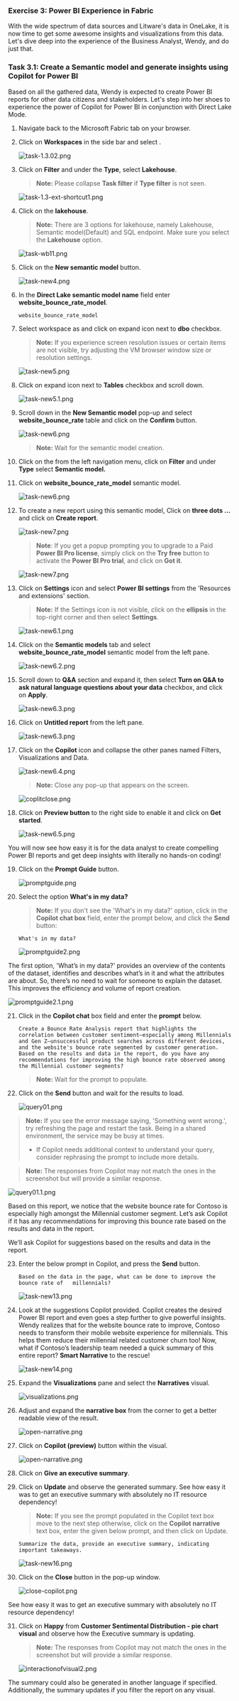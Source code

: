 
### Exercise 3: Power BI Experience in Fabric

With the wide spectrum of data sources and Litware's data in OneLake, it is now time to get some awesome insights and visualizations from this data. Let's dive deep into the experience of the Business Analyst, Wendy, and do just that.

### Task 3.1: Create a Semantic model and generate insights using Copilot for Power BI


Based on all the gathered data, Wendy is expected to create Power BI reports for other data citizens and stakeholders. Let's step into her shoes to experience the power of Copilot for Power BI in conjunction with Direct Lake Mode.

1. Navigate back to the Microsoft Fabric tab on your browser.

2. Click on **Workspaces** in the side bar and select **<inject key= "WorkspaceName" enableCopy="false"/>**.

    ![task-1.3.02.png](media/labMedia/task-1.3.02.png)

3. Click on **Filter** and under the **Type**, select **Lakehouse**.

    >**Note:** Please collapse **Task filter** if **Type filter** is not seen.

    ![task-1.3-ext-shortcut1.png](media/labMedia/task-1.3-ext-shortcut1.png)

4. Click on the **lakehouse**.

    >**Note:** There are 3 options for lakehouse, namely Lakehouse, Semantic model(Default) and SQL endpoint. Make sure you select the **Lakehouse** option.

    ![task-wb11.png](media/labMedia/task-wb11.png)

5. Click on the **New semantic model** button. 

    ![task-new4.png](media/labMedia/task-new4.png)

6. In the **Direct Lake semantic model name** field enter **website_bounce_rate_model**.

    ```BASH
    website_bounce_rate_model
    ```

7. Select workspace as **<inject key= "WorkspaceName" enableCopy="false"/>** and click on expand icon next to **dbo** checkbox.

    >**Note:** If you experience screen resolution issues or certain items are not visible, try adjusting the VM browser window size or resolution settings.

    ![task-new5.png](media/labMedia/task-new5.png)

8. Click on expand icon next to **Tables** checkbox and scroll down.

    ![task-new5.1.png](media/labMedia/task-new5.1.png)

9. Scroll down in the **New Semantic model** pop-up and select **website_bounce_rate** table and click on the **Confirm** button. 

    ![task-new6.png](media/labMedia/task-new6.png)

    >**Note:** Wait for the semantic model creation.

10. Click on the **<inject key= "WorkspaceName" enableCopy="false"/>** from the left navigation menu, click on **Filter** and under **Type** select **Semantic model.**

11. Click on **website_bounce_rate_model** semantic model.

    ![task-new6.png](media/labMedia/f56.png)

12. To create a new report using this semantic model, Click on **three dots ...** and click on **Create report**.

    ![task-new7.png](media/labMedia/f58.png)

    > **Note**: If you get a popup prompting you to upgrade to a Paid **Power BI Pro license**, simply click on the **Try free** button to activate the **Power BI Pro trial**, and click on **Got it**.

    ![task-new7.png](media/labMedia/tryfree.png)

13. Click on **Settings** icon and select **Power BI settings** from the 'Resources and extensions' section.

    >**Note:** If the Settings icon is not visible, click on the **ellipsis** in the top-right corner and then select **Settings**.

    ![task-new6.1.png](media/labMedia/task-new6.1.png)

14. Click on the **Semantic models** tab and select **website_bounce_rate_model** semantic model from the left pane.

    ![task-new6.2.png](media/labMedia/task-new6.2.png)

15. Scroll down to **Q&A** section and expand it, then select **Turn on Q&A to ask natural language questions about your data** checkbox, and click on **Apply**.

    ![task-new6.3.png](media/labMedia/task-new6.3.png)

16. Click on **Untitled report** from the left pane.

    ![task-new6.3.png](media/labMedia/qna1.png)

17. Click on the **Copilot** icon and collapse the other panes named Filters, Visualizations and Data.

    ![task-new6.4.png](media/labMedia/task-new6.4.png)

    >**Note:** Close any pop-up that appears on the screen.

    ![coplitclose.png](media/labMedia/coplitclose.png)

18. Click on **Preview button** to the right side to enable it and click on **Get started**.

    ![task-new6.5.png](media/labMedia/task-new6.5.png)

You will now see how easy it is for the data analyst to create compelling Power BI reports and get deep insights with literally no hands-on coding!
	
19. Click on the **Prompt Guide** button.

    ![promptguide.png](media/labMedia/promptguide.png)  

20. Select the option **What's in my data?**

    > **Note:** If you don't see the 'What's in my data?' option, click in the **Copilot chat box** field, enter the prompt below, and click the **Send** button: 

    ```
    What's in my data?
    ```
    ![promptguide2.png](media/labMedia/promptguide2.png)


The first option, 'What’s in my data?' provides an overview of the contents of the dataset, identifies and describes what’s in it and what the attributes are about. So, there’s no need to wait for someone to explain the dataset. This improves the efficiency and volume of report creation.

![promptguide2.1.png](media/labMedia/promptguide2.1.png)

21. Click in the **Copilot chat** box field and enter the **prompt** below.

    ```
    Create a Bounce Rate Analysis report that highlights the correlation between customer sentiment—especially among Millennials and Gen Z—unsuccessful product searches across different devices, and the website's bounce rate segmented by customer generation. Based on the results and data in the report, do you have any recommendations for improving the high bounce rate observed among the Millennial customer segments?  
    ```
    >**Note:** Wait for the prompt to populate.

22. Click on the **Send** button and wait for the results to load. 

    ![query01.png](media/labMedia/query01.png)
	
>**Note:** If you see the error message saying, 'Something went wrong.', try refreshing the page and restart the task. Being in a shared environment, the service may be busy at times.
> - If Copilot needs additional context to understand your query, consider rephrasing the prompt to include more details.

>**Note:** The responses from Copilot may not match the ones in the screenshot but will provide a similar response.

![query01.1.png](media/labMedia/query01.1.png)


Based on this report, we notice that the website bounce rate for Contoso is especially high amongst the Millennial customer segment. Let’s ask Copilot if it has any recommendations for improving this bounce rate based on the results and data in the report.

We’ll ask Copilot for suggestions based on the results and data in the report. 

23. Enter the below prompt in Copilot, and press the **Send** button.

    ```
    Based on the data in the page, what can be done to improve the bounce rate of   millennials? 
    ```
	
    ![task-new13.png](media/labMedia/task-new13.png)
	
24. Look at the suggestions Copilot provided. Copilot creates the desired Power BI report and even goes a step further to give powerful insights. Wendy realizes that for the website bounce rate to improve, Contoso needs to transform their mobile website experience for millennials. This helps them reduce their millennial related customer churn too! Now, what if Contoso’s leadership team needed a quick summary of this entire report? **Smart Narrative** to the rescue! 
	
    ![task-new14.png](media/labMedia/task-new14.png)
	
25. Expand the **Visualizations** pane and select the **Narratives** visual. 

    ![visualizations.png](media/labMedia/visualizations.png)

26. Adjust and expand the **narrative box** from the corner to get a better readable view of the result.

    ![open-narrative.png](media/labMedia/expand-arrow.png)

27. Click on **Copilot (preview)** button within the visual.

    ![open-narrative.png](media/labMedia/open-narrative.png)
	
28. Click on **Give an executive summary**. 

29. Click on **Update** and observe the generated summary. See how easy it was to get an executive summary with absolutely no IT resource dependency!
 
    > **Note:** If you see the prompt populated in the Copilot text box move to the next step otherwise, click on the **Copilot narrative** text box, enter the given below prompt, and then click on Update.

    ```
    Summarize the data, provide an executive summary, indicating important takeaways.
    ```
    ![task-new16.png](media/labMedia/task-new16.png)

30. Click on the **Close** button in the pop-up window.

    ![close-copilot.png](media/labMedia/close-copilot.png)

See how easy it was to get an executive summary with absolutely no IT resource dependency!

31. Click on **Happy** from **Customer Sentimental Distribution - pie chart visual** and observe how the Executive summary is updating.

    >**Note:** The responses from Copilot may not match the ones in the screenshot but will provide a similar response.

    ![interactionofvisual2.png](media/interactionofvisual2.png)

The summary could also be generated in another language if specified. Additionally, the summary updates if you filter the report on any visual.
